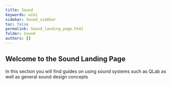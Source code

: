 ```yaml
---
title: Sound
keywords: wiki
sidebar: Sound_sidebar
toc: false
permalink: Sound_landing_page.html
folder: Sound
authors: []
---
```


## Welcome to the Sound Landing Page

In this section you will find guides on using sound systems such as QLab as well as general sound design concepts
